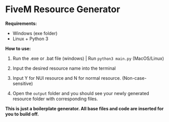 # FiveM Resource Generator

__Requirements:__

- Windows (exe folder)
- Linux + Python 3

__How to use:__

1. Run the .exe or .bat file (windows) | Run `python3 main.py` (MacOS/Linux)

2. Input the desired resource name into the terminal

3. Input Y for NUI resource and N for normal resource. (Non-case-sensitive)

4. Open the `output` folder and you should see your newly generated resource folder with corresponding files.

__This is just a boilerplate generator. All base files and code are inserted for you to build off.__
